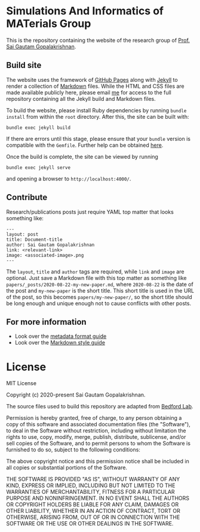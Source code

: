 # <b> Simulations And Informatics of MATerials Group</b><br>

This is the repository containing the website of the research group of [Prof. Sai Gautam Gopalakrishnan](https://materials.iisc.ac.in/faculty/). 

## Build site
The website uses the framework of [GitHub Pages](https://pages.github.com) along with [Jekyll](https://jekyllrb.com) to render a collection of [Markdown](https://daringfireball.net/projects/markdown/syntax) files. While the HTML and CSS files are made available publicly here, please email [me](mailto:saigautamg@iisc.ac.in) for access to the full repository containing all the Jekyll build and Markdown files.

To build the website, please install Ruby dependencies by running `bundle install` from within the `root` directory. After this, the site can be built with:
```
bundle exec jekyll build
```
If there are errors until this stage, please ensure that your `bundle` version is compatible with the `Gemfile`. Further help can be obtained [here](https://jekyllrb.com/docs/installation/).

Once the build is complete, the site can be viewed by running
```
bundle exec jekyll serve
```
and opening a browser to `http://localhost:4000/`.

## Contribute

Research/publications posts just require YAML top matter that looks something like:

```
---
layout: post
title: Document-title
author: Sai Gautam Gopalakrishnan
link: <relevant-link>
image: <associated-image>.png
---
```

The `layout`, `title` and `author` tags are required, while `link` and `image` are optional.  Just save a Markdown file with this top matter as something like `papers/_posts/2020-08-22-my-new-paper.md`, where `2020-08-22` is the date of the post and `my-new-paper` is the short title.  This short title is used in the URL of the post, so this becomes `papers/my-new-paper/`, so the short title should be long enough and unique enough not to cause conflicts with other posts.

## For more information

* Look over the [metadata format guide](http://bedford.io/guide/format/)
* Look over the [Markdown style guide](http://bedford.io/guide/style/)


# <b>License</b><br>

MIT License

Copyright (c) 2020-present Sai Gautam Gopalakrishnan.

The source files used to build this repository are adapted from [Bedford Lab](https://bedford.io).

Permission is hereby granted, free of charge, to any person obtaining a copy
of this software and associated documentation files (the "Software"), to deal
in the Software without restriction, including without limitation the rights
to use, copy, modify, merge, publish, distribute, sublicense, and/or sell
copies of the Software, and to permit persons to whom the Software is
furnished to do so, subject to the following conditions:

The above copyright notice and this permission notice shall be included in all
copies or substantial portions of the Software.

THE SOFTWARE IS PROVIDED "AS IS", WITHOUT WARRANTY OF ANY KIND, EXPRESS OR
IMPLIED, INCLUDING BUT NOT LIMITED TO THE WARRANTIES OF MERCHANTABILITY,
FITNESS FOR A PARTICULAR PURPOSE AND NONINFRINGEMENT. IN NO EVENT SHALL THE
AUTHORS OR COPYRIGHT HOLDERS BE LIABLE FOR ANY CLAIM, DAMAGES OR OTHER
LIABILITY, WHETHER IN AN ACTION OF CONTRACT, TORT OR OTHERWISE, ARISING FROM,
OUT OF OR IN CONNECTION WITH THE SOFTWARE OR THE USE OR OTHER DEALINGS IN THE
SOFTWARE.
